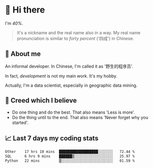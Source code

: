 # 👋 Hi there

I'm *40%*.

> It's a nickname and the real name also in a way.
> My real name pronunciation is similar to *forty percent* ('四成') in Chinese.

## :speech_balloon: About me

An informal developer. In Chinese, I'm called it as '野生的程序员'.

In fact, _development_ is not my main work. It's my hobby.

Actually, I'm a data scientist, especially in geographic data mining.

## :see_no_evil: Creed which I believe

- Do one thing and do the best. That also means 'Less is more'.
- Do the thing until to the end. That also means 'Never forget why you started'.

## :chart_with_upwards_trend: Last 7 days my coding stats

<!--START_SECTION:waka-->

```txt
Other    17 hrs 10 mins  ██████████████████░░░░░░░   72.44 %
SQL      6 hrs 9 mins    ██████▒░░░░░░░░░░░░░░░░░░   25.97 %
Python   22 mins         ▒░░░░░░░░░░░░░░░░░░░░░░░░   01.59 %
```

<!--END_SECTION:waka-->

